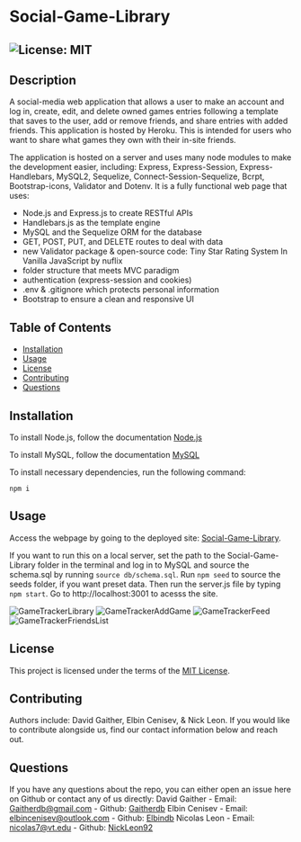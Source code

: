 # Social-Game-Library
  ## ![License: MIT](https://img.shields.io/badge/License-MIT-yellow.svg)

  ## Description
  A social-media web application that allows a user to make an account and log in, create, edit, and delete owned games entries following a template that saves to the user, add or remove friends, and share entries with added friends. This application is hosted by Heroku. This is intended for users who want to share what games they own with their in-site friends.

  The application is hosted on a server and uses many node modules to make the development easier, including: Express, Express-Session, Express-Handlebars, MySQL2, Sequelize, Connect-Session-Sequelize, Bcrpt, Bootstrap-icons, Validator and Dotenv. It is a fully functional web page that uses:
  * Node.js and Express.js to create RESTful APIs
  * Handlebars.js as the template engine
  * MySQL and the Sequelize ORM for the database
  * GET, POST, PUT, and DELETE routes to deal with data 
  * new Validator package & open-source code: Tiny Star Rating System In Vanilla JavaScript by nuflix
  * folder structure that meets MVC paradigm
  * authentication (express-session and cookies)
  * .env & .gitignore which protects personal information
  * Bootstrap to ensure a clean and responsive UI


  ## Table of Contents
  * [Installation](#installation)
  * [Usage](#usage)
  * [License](#license)
  * [Contributing](#contributing)
  * [Questions](#questions)
  
  ## Installation
  To install Node.js, follow the documentation [Node.js](https://coding-boot-camp.github.io/full-stack/nodejs/how-to-install-nodejs)

  To install MySQL, follow the documentation [MySQL](https://dev.mysql.com/downloads/installer/)

  To install necessary dependencies, run the following command: 
  ```
  npm i
  ```
  
  ## Usage
  Access the webpage by going to the deployed site: [Social-Game-Library](https://secret-beach-64321.herokuapp.com/). 

  If you want to run this on a local server, set the path to the Social-Game-Library folder in the terminal and log in to MySQL and source the schema.sql by running `source db/schema.sql`. Run `npm seed` to source the seeds folder, if you want preset data.  Then run the server.js file by typing `npm start`. Go to http://localhost:3001 to acesss the site.
  
![GameTrackerLibrary](https://user-images.githubusercontent.com/83731627/133897304-41f08e77-944a-4df7-8360-7c5e6e5d9f1f.png)
![GameTrackerAddGame](https://user-images.githubusercontent.com/83731627/133897310-05c9c949-781e-4b4a-9ef3-ee02470b42bd.png)
![GameTrackerFeed](https://user-images.githubusercontent.com/83731627/133897306-d03507cf-badb-470d-84ca-b2fa9db42894.png)
![GameTrackerFriendsList](https://user-images.githubusercontent.com/83731627/133897323-3a0af4f7-2869-4edb-a962-2dcb50df2d70.png)


  ## License  
  This project is licensed under the terms of the [MIT License](https://opensource.org/licenses/MIT).

  ## Contributing
  Authors include: 
  David Gaither, Elbin Cenisev, & Nick Leon.
  If you would like to contribute alongside us, find our contact information below and reach out.


  ## Questions
  If you have any questions about the repo, you can either open an issue here on Github or contact any of us directly:
  David Gaither - Email: Gaitherdb@gmail.com - Github: [Gaitherdb](https://github.com/Gaitherdb)
  Elbin Cenisev - Email: elbincenisev@outlook.com  - Github: [Elbindb](https://github.com/elbin-cenisev)
  Nicolas Leon - Email: nicolas7@vt.edu - Github: [NickLeon92](https://github.com/NickLeon92)
